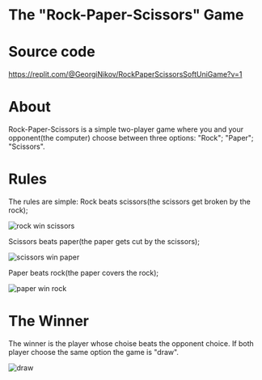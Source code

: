 # The "Rock-Paper-Scissors" Game

# Source code
https://replit.com/@GeorgiNikov/RockPaperScissorsSoftUniGame?v=1
# About
Rock-Paper-Scissors is a simple two-player game where you and your opponent(the computer) choose between three options: "Rock"; "Paper"; "Scissors".
# Rules
The rules are simple:
Rock beats scissors(the scissors get broken by the rock);

![rock win scissors](https://user-images.githubusercontent.com/122818055/214564360-a7cc5967-0c2e-47ad-97d7-36f67fdfe56d.png)

Scissors beats paper(the paper gets cut by the scissors);

![scissors win paper](https://user-images.githubusercontent.com/122818055/214564108-814e212a-755b-4cd3-9e20-2b23c4df656d.png)


Paper beats rock(the paper covers the rock);

![paper win rock](https://user-images.githubusercontent.com/122818055/214564238-a2d8e1fa-5c0f-4b40-9071-5f64a9487f4d.png)

# The Winner
The winner is the player whose choise beats the opponent choice.
If both player choose the same option the game is "draw".

![draw](https://user-images.githubusercontent.com/122818055/214563975-3a84d169-a9dd-4a03-a87a-ef6439badaa6.png)





